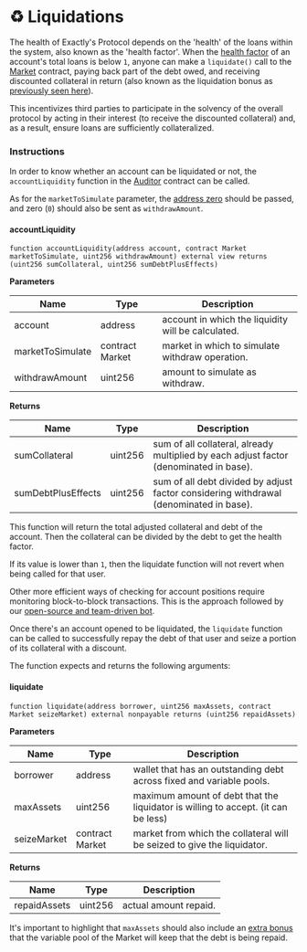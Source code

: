 # ♻ Liquidations

The health of Exactly's Protocol depends on the 'health' of the loans within the system, also known as the 'health factor'. When the [health factor](../price-feeds.md#health-factor) of an account's total loans is below `1`, anyone can make a `liquidate()` call to the [Market](../protocol/market/) contract, paying back part of the debt owed, and receiving discounted collateral in return (also known as the liquidation bonus as [previously seen here](../parameters.md#h.-liquidation-bonuses)).&#x20;

This incentivizes third parties to participate in the solvency of the overall protocol by acting in their interest (to receive the discounted collateral) and, as a result, ensure loans are sufficiently collateralized.

### Instructions

In order to know whether an account can be liquidated or not, the `accountLiquidity` function in the [Auditor](../protocol/auditor.md) contract can be called.

As for the `marketToSimulate` parameter, the [address zero](https://etherscan.io/address/0x0000000000000000000000000000000000000000) should be passed, and zero (`0`) should also be sent as `withdrawAmount`.

#### accountLiquidity

```solidity
function accountLiquidity(address account, contract Market marketToSimulate, uint256 withdrawAmount) external view returns (uint256 sumCollateral, uint256 sumDebtPlusEffects)
```

**Parameters**

| Name             | Type            | Description                                        |
| ---------------- | --------------- | -------------------------------------------------- |
| account          | address         | account in which the liquidity will be calculated. |
| marketToSimulate | contract Market | market in which to simulate withdraw operation.    |
| withdrawAmount   | uint256         | amount to simulate as withdraw.                    |

**Returns**

| Name               | Type    | Description                                                                            |
| ------------------ | ------- | -------------------------------------------------------------------------------------- |
| sumCollateral      | uint256 | sum of all collateral, already multiplied by each adjust factor (denominated in base). |
| sumDebtPlusEffects | uint256 | sum of all debt divided by adjust factor considering withdrawal (denominated in base). |

This function will return the total adjusted collateral and debt of the account. Then the collateral can be divided by the debt to get the health factor.

If its value is lower than `1`, then the liquidate function will not revert when being called for that user.

Other more efficient ways of checking for account positions require monitoring block-to-block transactions. This is the approach followed by our [open-source and team-driven bot](exactlys-bot.md).

Once there's an account opened to be liquidated, the `liquidate` function can be called to successfully repay the debt of that user and seize a portion of its collateral with a discount.

The function expects and returns the following arguments:

#### liquidate

```solidity
function liquidate(address borrower, uint256 maxAssets, contract Market seizeMarket) external nonpayable returns (uint256 repaidAssets)
```

**Parameters**

| Name        | Type            | Description                                                                       |
| ----------- | --------------- | --------------------------------------------------------------------------------- |
| borrower    | address         | wallet that has an outstanding debt across fixed and variable pools.              |
| maxAssets   | uint256         | maximum amount of debt that the liquidator is willing to accept. (it can be less) |
| seizeMarket | contract Market | market from which the collateral will be seized to give the liquidator.           |

**Returns**

| Name         | Type    | Description           |
| ------------ | ------- | --------------------- |
| repaidAssets | uint256 | actual amount repaid. |

It's important to highlight that `maxAssets` should also include an [extra bonus](../parameters.md#h.-liquidation-bonuses) that the variable pool of the Market will keep that the debt is being repaid.
